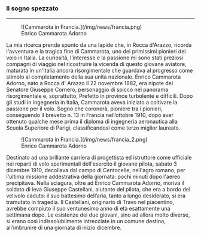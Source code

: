 ### Il sogno spezzato

---

<figure>
  ![Cammarota in Francia.](/img/news/francia.png)
  <figcaption class="text-center">
    Enrico Cammarota Adorno
  </figcaption>
</figure>

La mia ricerca prende spunto da una lapide che, in Rocca d'Arazzo, ricorda l'avventura e la tragica fine di  Cammarota, uno dei primissimi pionieri del volo in Italia. La curiosità, l’interesse e la passione mi sono stati  preziosi compagni di viaggio nel  ricostruire  la vicenda di questo giovane aviatore, maturata in un'Italia ancora risorgimentale che guardava al progresso come stimolo al completamento della sua unità nazionale.
Enrico Cammarota Adorno, nato a Rocca d' Arazzo il 22 novembre 1882, era nipote del Senatore Giuseppe Cornero, personaggio di spicco nel panorama risorgimentale e, soprattutto, Prefetto in province turbolente e difficili.
Dopo gli studi in ingegneria in Italia,  Cammarota aveva iniziato a coltivare la passione per il volo. Sogno che coronerà, pioniere tra i pionieri, conseguendo il brevetto n. 13 in Francia nell’ottobre 1910, dopo aver ottenuto qualche mese prima il diploma di ingegneria aeronautica  alla Scuola Superiore di Parigi, classificandosi come terzo miglior laureato.

<figure>
  ![Cammarota in Francia.](/img/news/francia_2.png)
  <figcaption class="text-center">
    Enrico Cammarota Adorno
  </figcaption>
</figure>

Destinato ad una brillante carriera di progettista ed istruttore come ufficiale nei reparti di volo sperimentali dell'esercito il giovane pilota, sabato 3 dicembre 1910, decollava dal campo di Centocelle, nell'agro romano, per l'ultima missione addestrativa della giornata: pochi minuti dopo l'aereo precipitava.
Nella sciagura, oltre ad Enrico Cammarota Adorno, moriva il soldato di leva Giuseppe Castellani, aiutante del pilota, che era a bordo del velivolo caduto: il suo battesimo dell’aria, tanto a lungo desiderato, si era tramutato in tragedia. Il Castellani, originario di Travo nel piacentino, avrebbe compiuto il suo ventunesimo anno di età  esattamente una settimana dopo.
Le esistenze dei due giovani, sino ad allora molto diverse, si erano così indissolubilmente  intrecciate in un  comune destino,  all’imbrunire di una giornata di inizio dicembre.
